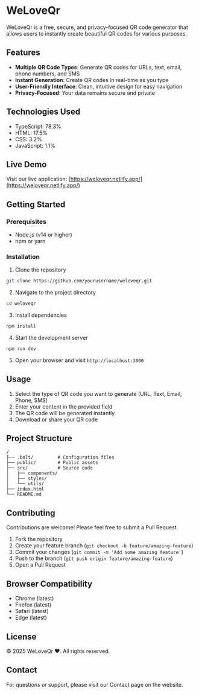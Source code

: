 # WeLoveQr

WeLoveQr is a free, secure, and privacy-focused QR code generator that allows users to instantly create beautiful QR codes for various purposes.

## Features

- **Multiple QR Code Types**: Generate QR codes for URLs, text, email, phone numbers, and SMS
- **Instant Generation**: Create QR codes in real-time as you type
- **User-Friendly Interface**: Clean, intuitive design for easy navigation
- **Privacy-Focused**: Your data remains secure and private

## Technologies Used

- TypeScript: 78.3%
- HTML: 17.5%
- CSS: 3.2%
- JavaScript: 1.1%

## Live Demo

Visit our live application: [https://weloveqr.netlify.app/](https://weloveqr.netlify.app/)

## Getting Started

### Prerequisites

- Node.js (v14 or higher)
- npm or yarn

### Installation

1. Clone the repository
```bash
git clone https://github.com/yourusername/weloveqr.git
```

2. Navigate to the project directory
```bash
cd weloveqr
```

3. Install dependencies
```bash
npm install
```

4. Start the development server
```bash
npm run dev
```

5. Open your browser and visit `http://localhost:3000`

## Usage

1. Select the type of QR code you want to generate (URL, Text, Email, Phone, SMS)
2. Enter your content in the provided field
3. The QR code will be generated instantly
4. Download or share your QR code

## Project Structure

```
/
├── .bolt/         # Configuration files
├── public/        # Public assets
├── src/           # Source code
│   ├── components/
│   ├── styles/
│   └── utils/
├── index.html
└── README.md
```

## Contributing

Contributions are welcome! Please feel free to submit a Pull Request.

1. Fork the repository
2. Create your feature branch (`git checkout -b feature/amazing-feature`)
3. Commit your changes (`git commit -m 'Add some amazing feature'`)
4. Push to the branch (`git push origin feature/amazing-feature`)
5. Open a Pull Request

## Browser Compatibility

- Chrome (latest)
- Firefox (latest)
- Safari (latest)
- Edge (latest)

## License

© 2025 WeLoveQr ❤️. All rights reserved.

## Contact

For questions or support, please visit our Contact page on the website.
